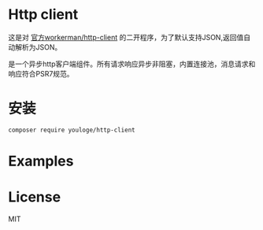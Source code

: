 # Http client
这是对 [官方workerman/http-client](https://github.com/walkor/http-client) 的二开程序，为了默认支持JSON,返回值自动解析为JSON。

是一个异步http客户端组件。所有请求响应异步非阻塞，内置连接池，消息请求和响应符合PSR7规范。


# 安装
`composer require youloge/http-client`

# Examples


# License

MIT






